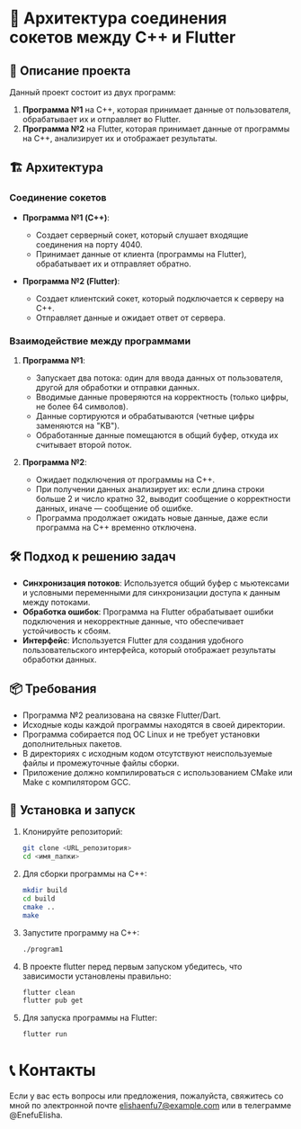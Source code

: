 # 📡 Архитектура соединения сокетов между C++ и Flutter

## 📖 Описание проекта
Данный проект состоит из двух программ: 
1. **Программа №1** на C++, которая принимает данные от пользователя, обрабатывает их и отправляет во Flutter.
2. **Программа №2** на Flutter, которая принимает данные от программы на C++, анализирует их и отображает результаты.

## 🏗️ Архитектура
### Соединение сокетов
- **Программа №1 (C++)**:
  - Создает серверный сокет, который слушает входящие соединения на порту 4040.
  - Принимает данные от клиента (программы на Flutter), обрабатывает их и отправляет обратно.
  
- **Программа №2 (Flutter)**:
  - Создает клиентский сокет, который подключается к серверу на C++.
  - Отправляет данные и ожидает ответ от сервера.

### Взаимодействие между программами
1. **Программа №1**:
   - Запускает два потока: один для ввода данных от пользователя, другой для обработки и отправки данных.
   - Вводимые данные проверяются на корректность (только цифры, не более 64 символов).
   - Данные сортируются и обрабатываются (четные цифры заменяются на "KB").
   - Обработанные данные помещаются в общий буфер, откуда их считывает второй поток.

2. **Программа №2**:
   - Ожидает подключения от программы на C++.
   - При получении данных анализирует их: если длина строки больше 2 и число кратно 32, выводит сообщение о корректности данных, иначе — сообщение об ошибке.
   - Программа продолжает ожидать новые данные, даже если программа на C++ временно отключена.

## 🛠️ Подход к решению задач
- **Синхронизация потоков**: Используется общий буфер с мьютексами и условными переменными для синхронизации доступа к данным между потоками.
- **Обработка ошибок**: Программа на Flutter обрабатывает ошибки подключения и некорректные данные, что обеспечивает устойчивость к сбоям.
- **Интерфейс**: Используется Flutter для создания удобного пользовательского интерфейса, который отображает результаты обработки данных.

## 📦 Требования
- Программа №2 реализована на связке Flutter/Dart.
- Исходные коды каждой программы находятся в своей директории.
- Программа собирается под ОС Linux и не требует установки дополнительных пакетов.
- В директориях с исходным кодом отсутствуют неиспользуемые файлы и промежуточные файлы сборки.
- Приложение должно компилироваться с использованием CMake или Make с компилятором GCC.

## 🚀 Установка и запуск
1. Клонируйте репозиторий:
   ```bash
   git clone <URL_репозитория>
   cd <имя_папки>
   ```
2. Для сборки программы на C++:
   ```bash
   mkdir build
   cd build
   cmake ..
   make
3. Запустите программу на C++:
   ```bash
   ./program1
4. В проекте flutter перед первым запуском убедитесь, что зависимости установлены правильно:
   ```bash
   flutter clean
   flutter pub get
5. Для запуска программы на Flutter:
   ```bash
   flutter run


# 📞 Контакты
Если у вас есть вопросы или предложения, пожалуйста, свяжитесь со мной по электронной почте elishaenfu7@example.com или в телеграмме @EnefuElisha.
